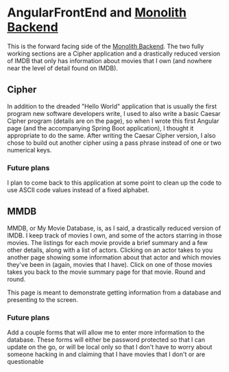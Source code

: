 # AngularFrontEnd and [Monolith Backend](https://github.com/codinghavoc13/monolithBackEnd)

This is the forward facing side of the [Monolith Backend](https://github.com/codinghavoc13/monolithBackEnd). The two fully working sections are a Cipher application and a drastically reduced version of IMDB that only has information about movies that I own (and nowhere near the level of detail found on IMDB).
## Cipher

In addition to the dreaded "Hello World" application that is usually the first program new software developers write, I used to also write a basic Caesar Cipher program (details are on the page), so when I wrote this first Angular page (and the accompanying Spring Boot application), I thought it appropriate to do the same. After writing the Caesar Cipher version, I also chose to build out another cipher using a pass phrase instead of one or two numerical keys.
### Future plans

I plan to come back to this application at some point to clean up the code to use ASCII code values instead of a fixed alphabet.

## MMDB

MMDB, or My Movie Database, is, as I said, a drastically reduced version of IMDB. I keep track of movies I own, and some of the actors starring in those movies. The listings for each movie provide a brief summary and a few other details, along with a list of actors. Clicking on an actor takes to you another page showing some information about that actor and which movies they've been in (again, movies that I have). Click on one of those movies takes you back to the movie summary page for that movie. Round and round.

This page is meant to demonstrate getting information from a database and presenting to the screen.

### Future plans
Add a couple forms that will allow me to enter more information to the database. These forms will either be password protected so that I can update on the go, or will be local only so that I don't have to worry about someone hacking in and claiming that I have movies that I don't or are questionable